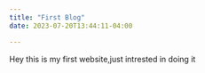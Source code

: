 ```yaml
---
title: "First Blog"
date: 2023-07-20T13:44:11-04:00

---
```


Hey this is my first website,just intrested in doing it